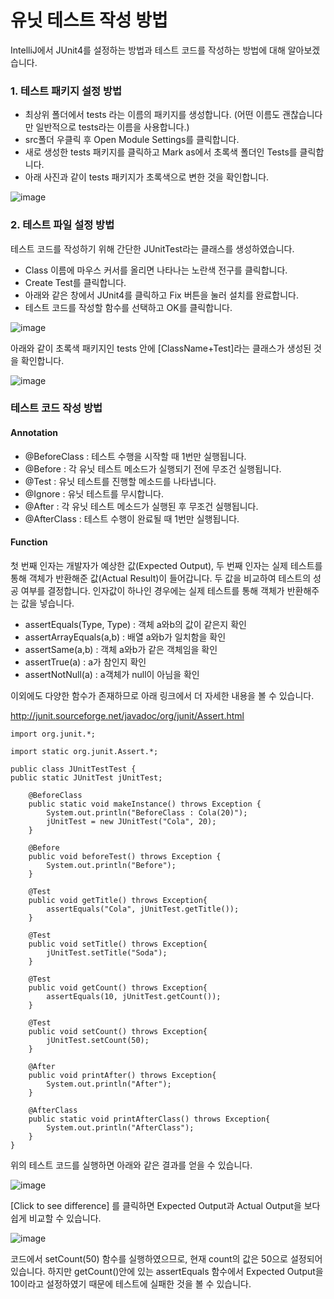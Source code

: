 # 유닛 테스트 작성 방법
IntelliJ에서 JUnit4를 설정하는 방법과 테스트 코드를 작성하는 방법에 대해 알아보겠습니다.

### 1. 테스트 패키지 설정 방법

* 최상위 폴더에서 tests 라는 이름의 패키지를 생성합니다. (어떤 이름도 괜찮습니다만 일반적으로 tests라는 이름을 사용합니다.)
* src폴더 우클릭 후 Open Module Settings를 클릭합니다.
* 새로 생성한 tests 패키지를 클릭하고 Mark as에서 초록색 폴더인 Tests를 클릭합니다.
* 아래 사진과 같이 tests 패키지가 초록색으로 변한 것을 확인합니다.

![image](https://user-images.githubusercontent.com/49297157/117138822-80ce0200-ade6-11eb-98cb-b8d585e5304b.png)

### 2. 테스트 파일 설정 방법
테스트 코드를 작성하기 위해 간단한 JUnitTest라는 클래스를 생성하였습니다.
* Class 이름에 마우스 커서를 올리면 나타나는 노란색 전구를 클릭합니다.
* Create Test를 클릭합니다.
* 아래와 같은 창에서 JUnit4를 클릭하고 Fix 버튼을 눌러 설치를 완료합니다.
* 테스트 코드를 작성할 함수를 선택하고 OK를 클릭합니다.

![image](https://user-images.githubusercontent.com/49297157/117138953-a4914800-ade6-11eb-890e-20e4fcf46271.png)

아래와 같이 초록색 패키지인 tests 안에 [ClassName+Test]라는 클래스가 생성된 것을 확인합니다.

![image](https://user-images.githubusercontent.com/49297157/117139032-b83cae80-ade6-11eb-89a6-5a471a8cb078.png)

### 테스트 코드 작성 방법

#### Annotation
* @BeforeClass : 테스트 수행을 시작할 때 1번만 실행됩니다.
* @Before : 각 유닛 테스트 메소드가 실행되기 전에 무조건 실행됩니다.
* @Test : 유닛 테스트를 진행할 메소드를 나타냅니다.
* @Ignore : 유닛 테스트를 무시합니다.
* @After : 각 유닛 테스트 메소드가 실행된 후 무조건 실행됩니다.
* @AfterClass : 테스트 수행이 완료될 때 1번만 실행됩니다.

#### Function 
첫 번째 인자는 개발자가 예상한 값(Expected Output), 두 번째 인자는 실제 테스트를 통해 객체가 반환해준 값(Actual Result)이 들어갑니다. 두 값을 비교하여 테스트의 성공 여부를 결정합니다.
인자값이 하나인 경우에는 실제 테스트를 통해 객체가 반환해주는 값을 넣습니다.
* assertEquals(Type, Type) : 객체 a와b의 값이 같은지 확인
* assertArrayEquals(a,b) : 배열 a와b가 일치함을 확인 
* assertSame(a,b) : 객체 a와b가 같은 객체임을 확인 
* assertTrue(a) : a가 참인지 확인 
* assertNotNull(a) : a객체가 null이 아님을 확인

이외에도 다양한 함수가 존재하므로 아래 링크에서 더 자세한 내용을 볼 수 있습니다.

http://junit.sourceforge.net/javadoc/org/junit/Assert.html


```
import org.junit.*;

import static org.junit.Assert.*;

public class JUnitTestTest {
public static JUnitTest jUnitTest;

    @BeforeClass
    public static void makeInstance() throws Exception {
        System.out.println("BeforeClass : Cola(20)");
        jUnitTest = new JUnitTest("Cola", 20);
    }

    @Before
    public void beforeTest() throws Exception {
        System.out.println("Before");
    }

    @Test
    public void getTitle() throws Exception{
        assertEquals("Cola", jUnitTest.getTitle());
    }

    @Test
    public void setTitle() throws Exception{
        jUnitTest.setTitle("Soda");
    }

    @Test
    public void getCount() throws Exception{
        assertEquals(10, jUnitTest.getCount());
    }

    @Test
    public void setCount() throws Exception{
        jUnitTest.setCount(50);
    }

    @After
    public void printAfter() throws Exception{
        System.out.println("After");
    }

    @AfterClass
    public static void printAfterClass() throws Exception{
        System.out.println("AfterClass");
    }
}
```

위의 테스트 코드를 실행하면 아래와 같은 결과를 얻을 수 있습니다.

![image](https://user-images.githubusercontent.com/49297157/117147202-fb4f4f80-adef-11eb-9894-07afb5e15c70.png)

[Click to see difference] 를 클릭하면 Expected Output과 Actual Output을 보다 쉽게 비교할 수 있습니다.

![image](https://user-images.githubusercontent.com/49297157/117146507-3b620280-adef-11eb-84d9-35f4b541f829.png)

코드에서 setCount(50) 함수를 실행하였으므로, 현재 count의 값은 50으로 설정되어 있습니다. 하지만 getCount()안에 있는 
assertEquals 함수에서 Expected Output을 10이라고 설정하였기 때문에 테스트에 실패한 것을 볼 수 있습니다.
